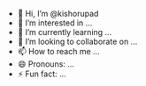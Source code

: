 - 👋 Hi, I’m @kishorupad
- 👀 I’m interested in ...
- 🌱 I’m currently learning ...
- 💞️ I’m looking to collaborate on ...
- 📫 How to reach me ...
- 😄 Pronouns: ...
- ⚡ Fun fact: ...

<!---
kishorupad/kishorupad is a ✨ special ✨ repository because its `README.md` (this file) appears on your GitHub profile.
You can click the Preview link to take a look at your changes.
--->
